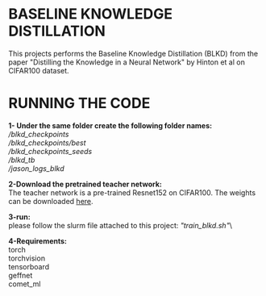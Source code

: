 # BASELINE KNOWLEDGE DISTILLATION
This projects performs the Baseline Knowledge Distillation (BLKD) from the paper "Distilling the Knowledge in a Neural Network" by Hinton et al on CIFAR100 dataset. 

# RUNNING THE CODE
**1- Under the same folder create the following folder names:**\
*/blkd_checkpoints*\
*/blkd_checkpoints/best*\
*/blkd_checkpoints_seeds*\
*/blkd_tb*\
*/jason_logs_blkd*

**2-Download the pretrained teacher network:**\
The teacher network is a pre-trained Resnet152 on CIFAR100. The weights can be downloaded [here](https://drive.google.com/file/d/1b-WZjigoEW0K8jAWhmAuEAbCGKpur1Ed/view?usp=sharing).

**3-run:**\
please follow the slurm file attached to this project: *"train_blkd.sh"*\

**4-Requirements:**\
torch\
torchvision\
tensorboard\
geffnet\
comet_ml
